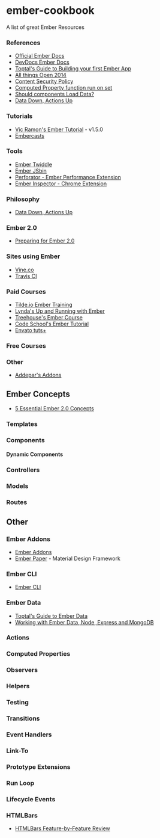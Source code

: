 # ember-cookbook
A list of great Ember Resources

### References

* [Official Ember Docs](http://emberjs.com/)
* [DevDocs Ember Docs](http://devdocs.io/ember/)
* [Toptal's Guide to Building your first Ember App](http://www.toptal.com/javascript/a-step-by-step-guide-to-building-your-first-ember-js-app)
* [All things Open 2014](http://allthingsopen.org/talks/the-ember-js-framework-everything-you-need-to-know/)
* [Content Security Policy](http://emberigniter.com/modify-content-security-policy-on-new-ember-cli-app/)
* [Computed Property function run on set](http://stackoverflow.com/questions/32749998/ember-computed-property-that-runs-a-function-on-set/32750190#32750190)
* [Should components Load Data?](http://emberigniter.com/should-components-load-data/)
* [Data Down, Actions Up](http://www.samselikoff.com/blog/data-down-actions-up/)

### Tutorials

* [Vic Ramon's Ember Tutorial](http://ember.vicramon.com/) - v1.5.0
* [Embercasts](http://www.embercasts.com/)

### Tools

* [Ember Twiddle](http://www.ember-twiddle.com)
* [Ember JSbin](http://emberjs.jsbin.com/)
* [Perforator - Ember Performance Extension](https://chrome.google.com/webstore/detail/perforator-ember-performa/hfdilejiecmablifdkololalnbbmdcdb)
* [Ember Inspector - Chrome Extension](https://chrome.google.com/webstore/detail/ember-inspector/bmdblncegkenkacieihfhpjfppoconhi)

### Philosophy

* [Data Down, Actions Up](http://www.samselikoff.com/blog/data-down-actions-up/)

### Ember 2.0

* [Preparing for Ember 2.0](http://www.samselikoff.com/blog/preparing-for-ember-2.0/)

### Sites using Ember

* [Vine.co](https://vine.co/)
* [Travis CI](https://travis-ci.org/)

### Paid Courses

* [Tilde.io Ember Training](http://www.tilde.io/events/introduction-to-ember-online/)
* [Lynda's Up and Running with Ember](http://www.lynda.com/Emberjs-tutorials/Up-Running-Emberjs/178116-2.html)
* [Treehouse's Ember Course](https://teamtreehouse.com/library/emberjs)
* [Code School's Ember Tutorial](https://www.codeschool.com/courses/warming-up-with-ember-js)
* [Envato tuts+](http://code.tutsplus.com/courses/ember-for-beginners)

### Free Courses

### Other

* [Addepar's Addons](http://addepar.github.io/)

## Ember Concepts 

* [5 Essential Ember 2.0 Concepts](http://emberigniter.com/5-essential-ember-2.0-concepts/)

### Templates

### Components

#### Dynamic Components

### Controllers

### Models

### Routes

## Other

### Ember Addons

* [Ember Addons](http://www.emberaddons.com/)
* [Ember Paper](http://miguelcobain.github.io/ember-paper/) - Material Design Framework

### Ember CLI

* [Ember CLI](http://ember-cli.com/)

### Ember Data

* [Toptal's Guide to Ember Data](http://www.toptal.com/emberjs/a-thorough-guide-to-ember-data)
* [Working with Ember Data, Node, Express and MongoDB](http://ryanchristiani.com/working-with-ember-data-node-express-and-mongodb/)

### Actions

### Computed Properties

### Observers

### Helpers

### Testing

### Transitions

### Event Handlers

### Link-To

### Prototype Extensions

### Run Loop

### Lifecycle Events

### HTMLBars

* [HTMLBars Feature-by-Feature Review](http://colintoh.com/blog/htmlbars)




